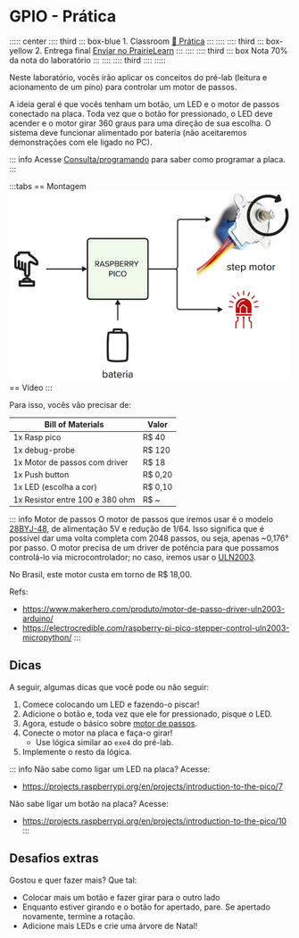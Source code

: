 # GPIO - Prática

::::: center
:::: third 
::: box-blue 1. Classroom
[:memo: Prática](https://classroom.github.com/a/h7l_xyIZ)
:::
::::
:::: third
::: box-yellow 2. Entrega final
[Enviar no PrairieLearn](https://us.prairielearn.com/pl/course_instance/188020)
:::
::::
:::: third
::: box Nota
70% da nota do laboratório
:::
::::
:::: third
::::
:::::

Neste laboratório, vocês irão aplicar os conceitos do pré-lab (leitura e acionamento de um pino) para controlar um motor de passos.

A ideia geral é que vocês tenham um botão, um LED e o motor de passos conectado na placa. Toda vez que o botão for pressionado, o LED deve acender e o motor girar 360 graus para uma direção de sua escolha. O sistema deve funcionar alimentado por bateria (não aceitaremos demonstrações com ele ligado no PC).

::: info
Acesse [Consulta/programando](/guides/pico-debugging) para saber como programar a placa.
:::

:::tabs
== Montagem
![](imgs/lab-gpio-diagrama.png)
== Vídeo
<YouTube id="xx529vCDUPM"/>
:::

Para isso, vocês vão precisar de:

| Bill of Materials               | Valor   |
|---------------------------------|---------|
| 1x Rasp pico                    | R$ 40   |
| 1x debug-probe                  | R$ 120  |
| 1x Motor de passos com driver   | R$ 18   |
| 1x Push button                  | R$ 0,20 |
| 1x LED (escolha a cor)          | R$ 0,10 |
| 1x Resistor entre 100 e 380 ohm | R$ ~    |

::: info Motor de passos
O motor de passos que iremos usar é o modelo [28BYJ-48](https://www.makerhero.com/img/files/download/Datasheet_28BYJ-48.pdf), de alimentação 5V e redução de 1/64. Isso significa que é possível dar uma volta completa com 2048 passos, ou seja, apenas ~0,176° por passo. O motor precisa de um driver de potência para que possamos controlá-lo via microcontrolador; no caso, iremos usar o [ULN2003](https://www.makerhero.com/img/files/download/ULN2003A-Datasheet.pdf).

No Brasil, este motor custa em torno de R$ 18,00.

Refs:

- https://www.makerhero.com/produto/motor-de-passo-driver-uln2003-arduino/
- https://electrocredible.com/raspberry-pi-pico-stepper-control-uln2003-micropython/
:::

## Dicas

A seguir, algumas dicas que você pode ou não seguir:

1. Comece colocando um LED e fazendo-o piscar!
1. Adicione o botão e, toda vez que ele for pressionado, pisque o LED.
1. Agora, estude o básico sobre [motor de passos](https://howtomechatronics.com/tutorials/arduino/stepper-motors-and-arduino-the-ultimate-guide/).
1. Conecte o motor na placa e faça-o girar!
    - Use lógica similar ao `exe4` do pré-lab.
1. Implemente o resto da lógica.

::: info
Não sabe como ligar um LED na placa? Acesse:

- https://projects.raspberrypi.org/en/projects/introduction-to-the-pico/7

Não sabe ligar um botão na placa? Acesse:

- https://projects.raspberrypi.org/en/projects/introduction-to-the-pico/10
:::

## Desafios extras

Gostou e quer fazer mais? Que tal:

- Colocar mais um botão e fazer girar para o outro lado
- Enquanto estiver girando e o botão for apertado, pare. Se apertado novamente, termine a rotação.
- Adicione mais LEDs e crie uma árvore de Natal!
